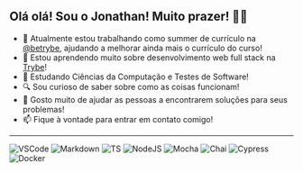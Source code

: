 ## Olá olá! Sou o Jonathan! Muito prazer! 👋😁

- 💼 Atualmente estou trabalhando como summer de currículo na [@betrybe](https://github.com/betrybe), ajudando a melhorar ainda mais o currículo do curso!
- 🌱 Estou aprendendo muito sobre desenvolvimento web full stack na [Trybe](https://www.betrybe.com)!
- 📝 Estudando Ciências da Computação e Testes de Software!
- 🔍 Sou curioso de saber sobre como as coisas funcionam!
- 🙌 Gosto muito de ajudar as pessoas a encontrarem soluções para seus problemas!
- 📫 Fique à vontade para entrar em contato comigo!

-----
<!-- ![HTML](https://img.shields.io/badge/HTML5-E34F26?style=for-the-badge&logo=html5&logoColor=white)
![React](https://img.shields.io/badge/React-20232A?style=for-the-badge&logo=react&logoColor=61DAFB)
![Redux](https://img.shields.io/badge/Redux-593D88?style=for-the-badge&logo=redux&logoColor=white) -->
![VSCode](https://img.shields.io/badge/Visual_Studio_Code-0078D4?style=for-the-badge&logo=visual%20studio%20code&logoColor=white)
![Markdown](https://img.shields.io/badge/Markdown-000000?style=for-the-badge&logo=markdown&logoColor=white)
![TS](https://img.shields.io/badge/TypeScript-007ACC?style=for-the-badge&logo=typescript&logoColor=white)
![NodeJS](https://img.shields.io/badge/Node.js-339933?style=for-the-badge&logo=nodedotjs&logoColor=white)
![Mocha](https://img.shields.io/badge/Mocha-8D6748?style=for-the-badge&logo=Mocha&logoColor=white)
![Chai](https://img.shields.io/badge/chai-A30701?style=for-the-badge&logo=chai&logoColor=white)
![Cypress](https://img.shields.io/badge/Cypress-17202C?style=for-the-badge&logo=cypress&logoColor=white)
![Docker](https://img.shields.io/badge/Docker-2CA5E0?style=for-the-badge&logo=docker&logoColor=white)

<!-- ![Go](https://img.shields.io/badge/Go-00ADD8?style=for-the-badge&logo=go&logoColor=white) -->
